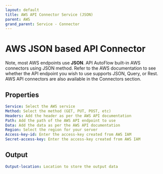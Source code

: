 ```yaml
---
layout: default
title: AWS API Connector Service (JSON)
parent: AWS
grand_parent: Service - Connector
---
```

# AWS JSON based API Connector
Note, most AWS endpoints use **JSON**.
API AutoFlow built-in AWS connectors using JSON method.  Refer to the AWS documentation to see whether the API endpoint you wish to use supports JSON, Query, or Rest.  
AWS API connectors are also available in the Connectors section.

## Properties
```yaml
Service: Select the AWS service
Method: Select the method (GET, PUT, POST, etc)
Headers: Add the header as per the AWS API documentation
Path: Add the path of the AWS API endpoint to use
Data: Add the data as per the AWS API documentation
Region: Select the region for your server
Access-key-id: Enter the access-key created from AWS IAM
Secret-access-key: Enter the access-key created from AWS IAM
```
## Output
```yaml
Output-location: Location to store the output data
```
